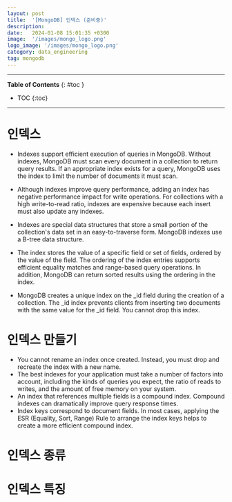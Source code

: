 ```yaml
---
layout: post
title:  '[MongoDB] 인덱스 (준비중)'
description: 
date:   2024-01-08 15:01:35 +0300
image:  '/images/mongo_logo.png'
logo_image: '/images/mongo_logo.png'
category: data_engineering
tag: mongodb
---
```


---
**Table of Contents**
{: #toc }
*  TOC
{:toc}

---

# 인덱스

- Indexes support efficient execution of queries in MongoDB. Without indexes, MongoDB must scan every document in a collection to return query results. If an appropriate index exists for a query, MongoDB uses the index to limit the number of documents it must scan.
- Although indexes improve query performance, adding an index has negative performance impact for write operations. For collections with a high write-to-read ratio, indexes are expensive because each insert must also update any indexes.

- Indexes are special data structures that store a small portion of the collection's data set in an easy-to-traverse form. MongoDB indexes use a B-tree data structure.

- The index stores the value of a specific field or set of fields, ordered by the value of the field. The ordering of the index entries supports efficient equality matches and range-based query operations. In addition, MongoDB can return sorted results using the ordering in the index.

- MongoDB creates a unique index on the _id field during the creation of a collection. The _id index prevents clients from inserting two documents with the same value for the _id field. You cannot drop this index.

# 인덱스 만들기

- You cannot rename an index once created. Instead, you must drop and recreate the index with a new name.
- The best indexes for your application must take a number of factors into account, including the kinds of queries you expect, the ratio of reads to writes, and the amount of free memory on your system.
- An index that references multiple fields is a compound index. Compound indexes can dramatically improve query response times.
- Index keys correspond to document fields. In most cases, applying the ESR (Equality, Sort, Range) Rule to arrange the index keys helps to create a more efficient compound index.
  
# 인덱스 종류

# 인덱스 특징

